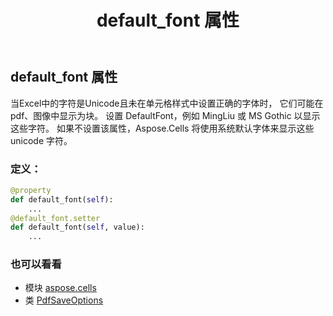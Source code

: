 ﻿---
title: default_font 属性
second_title: Aspose.Cells for Python via .NET API 参考资料
description:
type: docs
weight: 160
url: /zh/python-net/aspose.cells/pdfsaveoptions/default_font/
is_root: false
---
## default_font 属性

当Excel中的字符是Unicode且未在单元格样式中设置正确的字体时，
它们可能在 pdf、图像中显示为块。
设置 DefaultFont，例如 MingLiu 或 MS Gothic 以显示这些字符。
如果不设置该属性，Aspose.Cells 将使用系统默认字体来显示这些 unicode 字符。
### 定义：
```python
@property
def default_font(self):
    ...
@default_font.setter
def default_font(self, value):
    ...
```

### 也可以看看
* 模块 [aspose.cells](../../)
* 类 [PdfSaveOptions](/cells/zh/python-net/aspose.cells/pdfsaveoptions)
